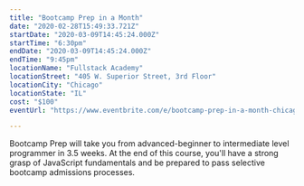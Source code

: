 ```yaml
---
title: "Bootcamp Prep in a Month"
date: "2020-02-28T15:49:33.721Z"
startDate: "2020-03-09T14:45:24.000Z"
startTime: "6:30pm"
endDate: "2020-03-09T14:45:24.000Z"
endTime: "9:45pm"
locationName: "Fullstack Academy"
locationStreet: "405 W. Superior Street, 3rd Floor"
locationCity: "Chicago"
locationState: "IL"
cost: "$100"
eventUrl: "https://www.eventbrite.com/e/bootcamp-prep-in-a-month-chicago-campus-tickets-85640000547"

---
```


Bootcamp Prep will take you from advanced-beginner to intermediate level programmer in 3.5 weeks. At the end of this course, you'll have a strong grasp of JavaScript fundamentals and be prepared to pass selective bootcamp admissions processes. 

